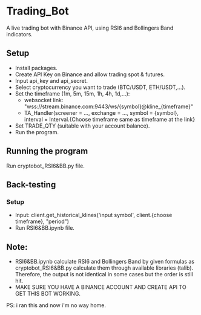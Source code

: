 # Trading_Bot
A live trading bot with Binance API, using RSI6 and Bollingers Band indicators.

## Setup
* Install packages.
* Create API Key on Binance and allow trading spot & futures.
* Input api_key and api_secret.
* Select cryptocurrency you want to trade (BTC/USDT, ETH/USDT,...).
* Set the timeframe (1m, 5m, 15m, 1h, 4h, 1d,...): 
  + websocket link: "wss://stream.binance.com:9443/ws/{symbol}@kline_{timeframe}"
  + TA_Handler(screener = ..., exchange = ..., symbol = {symbol}, interval = Interval.{Choose timeframe same as timeframe at the link}
* Set TRADE_QTY (suitable with your account balance).
* Run the program.

## Running the program
Run cryptobot_RSI6&BB.py file.

## Back-testing
### Setup
* Input: client.get_historical_klines('input symbol', client.{choose timeframe}, "period")
* Run RSI6&BB.ipynb file.

## Note:
* RSI6&BB.ipynb calculate RSI6 and Bollingers Band by given formulas as cryptobot_RSI6&BB.py calculate them through available libraries (talib). Therefore, the output is not identical in some cases but the order is still hit.
* MAKE SURE YOU HAVE A BINANCE ACCOUNT AND CREATE API TO GET THIS BOT WORKING.


PS: i ran this and now i'm no way home.
